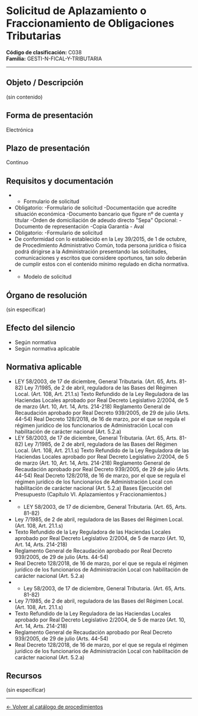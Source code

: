 # Solicitud de Aplazamiento o Fraccionamiento de Obligaciones Tributarias

**Código de clasificación:** C038  
**Familia:** GESTI-N-FICAL-Y-TRIBUTARIA

---

## Objeto / Descripción

(sin contenido)

## Forma de presentación

Electrónica

## Plazo de presentación

Continuo

## Requisitos y documentación

- - Formulario de solicitud
- Obligatorio:
-Formulario de solicitud
-Documentación que acredite situación económica
-Documento bancario que figure nº de cuenta y titular
-Orden de domiciliación de adeudo directo "Sepa"
Opcional:
-Documento de representación
-Copia Garantía - Aval
- Obligatorio:
-Formulario de solicitud
- De conformidad con lo establecido en la Ley 39/2015, de 1 de octubre, de Procedimiento Administrativo Común, toda persona jurídica o física podrá dirigirse a la Administración presentando las solicitudes, comunicaciones y escritos que considere oportunos, tan solo deberán de cumplir estos con el contenido mínimo regulado en dicha normativa.
- - Modelo de solicitud

## Órgano de resolución

(sin especificar)

## Efecto del silencio

- Según normativa
- Según normativa aplicable

## Normativa aplicable

- LEY 58/2003, de 17 de diciembre, General Tributaria. (Art. 65, Arts. 81-82)
Ley 7/1985, de 2 de abril, reguladora de las Bases del Régimen Local. (Art. 108, Art. 21.1.s)
Texto Refundido de la Ley Reguladora de las Haciendas Locales aprobado por Real Decreto Legislativo 2/2004, de 5 de marzo (Art. 10, Art. 14, Arts. 214-218)
Reglamento General de Recaudación aprobado por Real Decreto 939/2005, de 29 de julio (Arts. 44-54)
Real Decreto 128/2018, de 16 de marzo, por el que se regula el régimen jurídico de los funcionarios de Administración Local con habilitación de carácter nacional (Art. 5.2.a)
- LEY 58/2003, de 17 de diciembre, General Tributaria. (Art. 65, Arts. 81-82)
Ley 7/1985, de 2 de abril, reguladora de las Bases del Régimen Local. (Art. 108, Art. 21.1.s)
Texto Refundido de la Ley Reguladora de las Haciendas Locales aprobado por Real Decreto Legislativo 2/2004, de 5 de marzo (Art. 10, Art. 14, Arts. 214-218)
Reglamento General de Recaudación aprobado por Real Decreto 939/2005, de 29 de julio (Arts. 44-54)
Real Decreto 128/2018, de 16 de marzo, por el que se regula el régimen jurídico de los funcionarios de Administración Local con habilitación de carácter nacional (Art. 5.2.a)
Bases Ejecución del Presupuesto (Capítulo VI. Aplazamientos y Fraccionamientos.)
- - LEY 58/2003, de 17 de diciembre, General Tributaria. (Art. 65, Arts. 81-82)
- Ley 7/1985, de 2 de abril, reguladora de las Bases del Régimen Local. (Art. 108, Art. 21.1.s)
- Texto Refundido de la Ley Reguladora de las Haciendas Locales aprobado por Real Decreto Legislativo 2/2004, de 5 de marzo (Art. 10, Art. 14, Arts. 214-218)
- Reglamento General de Recaudación aprobado por Real Decreto 939/2005, de 29 de julio (Arts. 44-54)
- Real Decreto 128/2018, de 16 de marzo, por el que se regula el régimen jurídico de los funcionarios de Administración Local con habilitación de carácter nacional (Art. 5.2.a)
- - Ley 58/2003, de 17 de diciembre, General Tributaria. (Art. 65, Arts. 81-82)
- Ley 7/1985, de 2 de abril, reguladora de las Bases del Régimen Local. (Art. 108, Art. 21.1.s)
- Texto Refundido de la Ley Reguladora de las Haciendas Locales aprobado por Real Decreto Legislativo 2/2004, de 5 de marzo (Art. 10, Art. 14, Arts. 214-218)
- Reglamento General de Recaudación aprobado por Real Decreto 939/2005, de 29 de julio (Arts. 44-54)
- Real Decreto 128/2018, de 16 de marzo, por el que se regula el régimen jurídico de los funcionarios de Administración Local con habilitación de carácter nacional (Art. 5.2.a)

## Recursos

(sin especificar)

---

[← Volver al catálogo de procedimientos](../procedimientos.md)
